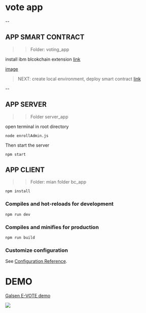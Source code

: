 # vote app

--
## APP SMART CONTRACT

>> Folder: voting_app

install ibm blcokchain extension [link](https://marketplace.visualstudio.com/items?itemName=IBMBlockchain.ibm-blockchain-platform)

[image](https://www.ayrotek.com/uploads/blog-resimleri/200728-152310.png)

> NEXT: create local environment, deploy smart contract [link](https://developpaper.com/develop-your-first-fabric-smart-contract-with-ibm-blockchain-platform-extension/)

--

## APP SERVER

>> Folder server_app

open terminal in root directory
```
node enrollAdmin.js
```
Then start the server

```
npm start
```

## APP CLIENT

>> Folder: mian folder bc_app

```
npm install
```

### Compiles and hot-reloads for development
```
npm run dev
```

### Compiles and minifies for production
```
npm run build
```

### Customize configuration
See [Configuration Reference](https://cli.vuejs.org/config/).


# DEMO

<a href="https://www.loom.com/share/7f964cabf846445091ac2c775b90f8b2">
    <p>Galsen E-VOTE demo</p>
    <img style="max-width:300px;" src="https://cdn.loom.com/sessions/thumbnails/7f964cabf846445091ac2c775b90f8b2-with-play.gif">
</a>